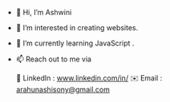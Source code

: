 - 👋 Hi, I’m Ashwini
- 👀 I’m interested in creating websites.
- 🌱 I’m currently learning JavaScript .
- 📫 Reach out to me via 

    🔗 LinkedIn : www.linkedin.com/in/
    ✉️ Email    : arahunashisony@gmail.com
   
     


<!---
ashwiniarahunashii/ashwiniarahunashii is a ✨ special ✨ repository because its `README.md` (this file) appears on your GitHub profile.
You can click the Preview link to take a look at your changes.
--->
